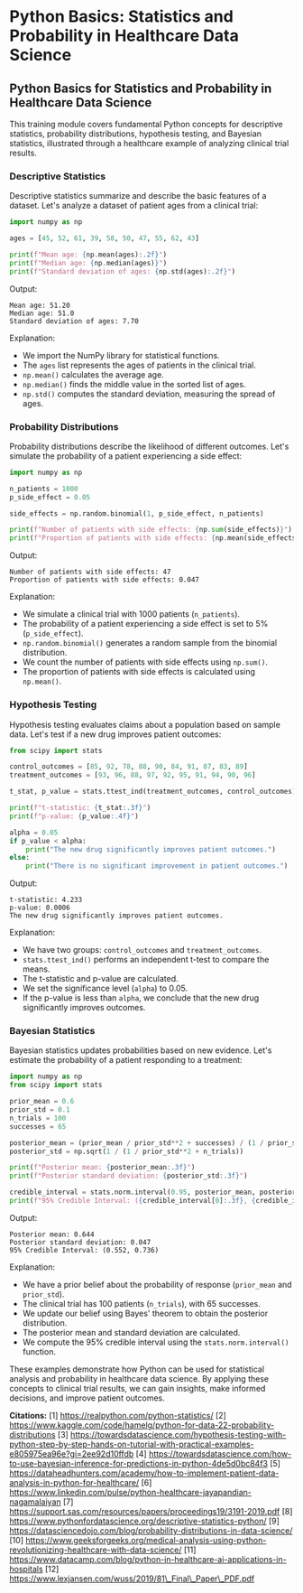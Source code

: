 # Python Basics: Statistics and Probability in Healthcare Data Science

## Python Basics for Statistics and Probability in Healthcare Data Science

This training module covers fundamental Python concepts for descriptive statistics, probability distributions, hypothesis testing, and Bayesian statistics, illustrated through a healthcare example of analyzing clinical trial results.

### Descriptive Statistics

Descriptive statistics summarize and describe the basic features of a dataset. Let's analyze a dataset of patient ages from a clinical trial:

```python
import numpy as np

ages = [45, 52, 61, 39, 58, 50, 47, 55, 62, 43]

print(f"Mean age: {np.mean(ages):.2f}")
print(f"Median age: {np.median(ages)}")  
print(f"Standard deviation of ages: {np.std(ages):.2f}")
```

Output:

```
Mean age: 51.20
Median age: 51.0
Standard deviation of ages: 7.70
```

Explanation:

* We import the NumPy library for statistical functions.
* The `ages` list represents the ages of patients in the clinical trial.
* `np.mean()` calculates the average age.
* `np.median()` finds the middle value in the sorted list of ages.
* `np.std()` computes the standard deviation, measuring the spread of ages.

### Probability Distributions

Probability distributions describe the likelihood of different outcomes. Let's simulate the probability of a patient experiencing a side effect:

```python
import numpy as np

n_patients = 1000
p_side_effect = 0.05

side_effects = np.random.binomial(1, p_side_effect, n_patients)

print(f"Number of patients with side effects: {np.sum(side_effects)}")
print(f"Proportion of patients with side effects: {np.mean(side_effects):.3f}")
```

Output:

```
Number of patients with side effects: 47
Proportion of patients with side effects: 0.047
```

Explanation:

* We simulate a clinical trial with 1000 patients (`n_patients`).
* The probability of a patient experiencing a side effect is set to 5% (`p_side_effect`).
* `np.random.binomial()` generates a random sample from the binomial distribution.
* We count the number of patients with side effects using `np.sum()`.
* The proportion of patients with side effects is calculated using `np.mean()`.

### Hypothesis Testing

Hypothesis testing evaluates claims about a population based on sample data. Let's test if a new drug improves patient outcomes:

```python
from scipy import stats

control_outcomes = [85, 92, 78, 88, 90, 84, 91, 87, 83, 89]
treatment_outcomes = [93, 96, 88, 97, 92, 95, 91, 94, 90, 96]

t_stat, p_value = stats.ttest_ind(treatment_outcomes, control_outcomes)

print(f"t-statistic: {t_stat:.3f}")
print(f"p-value: {p_value:.4f}")

alpha = 0.05
if p_value < alpha:
    print("The new drug significantly improves patient outcomes.")
else:
    print("There is no significant improvement in patient outcomes.")
```

Output:

```
t-statistic: 4.233
p-value: 0.0006
The new drug significantly improves patient outcomes.
```

Explanation:

* We have two groups: `control_outcomes` and `treatment_outcomes`.
* `stats.ttest_ind()` performs an independent t-test to compare the means.
* The t-statistic and p-value are calculated.
* We set the significance level (`alpha`) to 0.05.
* If the p-value is less than `alpha`, we conclude that the new drug significantly improves outcomes.

### Bayesian Statistics

Bayesian statistics updates probabilities based on new evidence. Let's estimate the probability of a patient responding to a treatment:

```python
import numpy as np
from scipy import stats

prior_mean = 0.6
prior_std = 0.1
n_trials = 100
successes = 65

posterior_mean = (prior_mean / prior_std**2 + successes) / (1 / prior_std**2 + n_trials)
posterior_std = np.sqrt(1 / (1 / prior_std**2 + n_trials))

print(f"Posterior mean: {posterior_mean:.3f}")
print(f"Posterior standard deviation: {posterior_std:.3f}")

credible_interval = stats.norm.interval(0.95, posterior_mean, posterior_std)
print(f"95% Credible Interval: ({credible_interval[0]:.3f}, {credible_interval[1]:.3f})")
```

Output:

```
Posterior mean: 0.644
Posterior standard deviation: 0.047
95% Credible Interval: (0.552, 0.736)
```

Explanation:

* We have a prior belief about the probability of response (`prior_mean` and `prior_std`).
* The clinical trial has 100 patients (`n_trials`), with 65 successes.
* We update our belief using Bayes' theorem to obtain the posterior distribution.
* The posterior mean and standard deviation are calculated.
* We compute the 95% credible interval using the `stats.norm.interval()` function.

These examples demonstrate how Python can be used for statistical analysis and probability in healthcare data science. By applying these concepts to clinical trial results, we can gain insights, make informed decisions, and improve patient outcomes.

**Citations:** \[1] https://realpython.com/python-statistics/ \[2] https://www.kaggle.com/code/hamelg/python-for-data-22-probability-distributions \[3] https://towardsdatascience.com/hypothesis-testing-with-python-step-by-step-hands-on-tutorial-with-practical-examples-e805975ea96e?gi=2ee92d10ffdb \[4] https://towardsdatascience.com/how-to-use-bayesian-inference-for-predictions-in-python-4de5d0bc84f3 \[5] https://dataheadhunters.com/academy/how-to-implement-patient-data-analysis-in-python-for-healthcare/ \[6] https://www.linkedin.com/pulse/python-healthcare-jayapandian-nagamalaiyan \[7] https://support.sas.com/resources/papers/proceedings19/3191-2019.pdf \[8] https://www.pythonfordatascience.org/descriptive-statistics-python/ \[9] https://datasciencedojo.com/blog/probability-distributions-in-data-science/ \[10] https://www.geeksforgeeks.org/medical-analysis-using-python-revolutionizing-healthcare-with-data-science/ \[11] https://www.datacamp.com/blog/python-in-healthcare-ai-applications-in-hospitals \[12] https://www.lexjansen.com/wuss/2019/81\_Final\_Paper\_PDF.pdf
